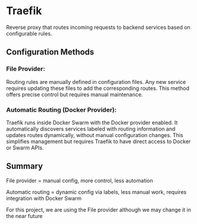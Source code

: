 # Traefik
Reverse proxy that routes incoming requests to backend services based on configurable rules.

## Configuration Methods

### File Provider:
Routing rules are manually defined in configuration files. Any new service requires updating these files to add the corresponding routes. This method offers precise control but requires manual maintenance.

### Automatic Routing (Docker Provider):
Traefik runs inside Docker Swarm with the Docker provider enabled. It automatically discovers services labeled with routing information and updates routes dynamically, without manual configuration changes. This simplifies management but requires Traefik to have direct access to Docker or Swarm APIs.

## Summary

File provider = manual config, more control, less automation

Automatic routing = dynamic config via labels, less manual work, requires integration with Docker Swarm

For this project, we are using the File provider although we may change it in the near future
